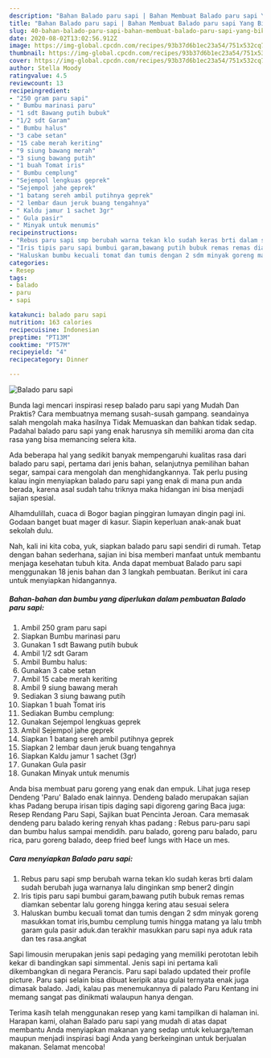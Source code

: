 ```yaml
---
description: "Bahan Balado paru sapi | Bahan Membuat Balado paru sapi Yang Bikin Ngiler"
title: "Bahan Balado paru sapi | Bahan Membuat Balado paru sapi Yang Bikin Ngiler"
slug: 40-bahan-balado-paru-sapi-bahan-membuat-balado-paru-sapi-yang-bikin-ngiler
date: 2020-08-02T13:02:56.912Z
image: https://img-global.cpcdn.com/recipes/93b37d6b1ec23a54/751x532cq70/balado-paru-sapi-foto-resep-utama.jpg
thumbnail: https://img-global.cpcdn.com/recipes/93b37d6b1ec23a54/751x532cq70/balado-paru-sapi-foto-resep-utama.jpg
cover: https://img-global.cpcdn.com/recipes/93b37d6b1ec23a54/751x532cq70/balado-paru-sapi-foto-resep-utama.jpg
author: Stella Moody
ratingvalue: 4.5
reviewcount: 13
recipeingredient:
- "250 gram paru sapi"
- " Bumbu marinasi paru"
- "1 sdt Bawang putih bubuk"
- "1/2 sdt Garam"
- " Bumbu halus"
- "3 cabe setan"
- "15 cabe merah keriting"
- "9 siung bawang merah"
- "3 siung bawang putih"
- "1 buah Tomat iris"
- " Bumbu cemplung"
- "Sejempol lengkuas geprek"
- "Sejempol jahe geprek"
- "1 batang sereh ambil putihnya geprek"
- "2 lembar daun jeruk buang tengahnya"
- " Kaldu jamur 1 sachet 3gr"
- " Gula pasir"
- " Minyak untuk menumis"
recipeinstructions:
- "Rebus paru sapi smp berubah warna tekan klo sudah keras brti dalam sudah berubah juga warnanya lalu dinginkan smp bener2 dingin"
- "Iris tipis paru sapi bumbui garam,bawang putih bubuk remas remas diamkan sebentar lalu goreng hingga kering atau sesuai selera"
- "Haluskan bumbu kecuali tomat dan tumis dengan 2 sdm minyak goreng masukkan tomat iris,bumbu cemplung tumis hingga matang ya lalu tmbh garam gula pasir aduk.dan terakhir masukkan paru sapi nya aduk rata dan tes rasa.angkat"
categories:
- Resep
tags:
- balado
- paru
- sapi

katakunci: balado paru sapi 
nutrition: 163 calories
recipecuisine: Indonesian
preptime: "PT13M"
cooktime: "PT57M"
recipeyield: "4"
recipecategory: Dinner

---
```



![Balado paru sapi](https://img-global.cpcdn.com/recipes/93b37d6b1ec23a54/751x532cq70/balado-paru-sapi-foto-resep-utama.jpg)

Bunda lagi mencari inspirasi resep balado paru sapi yang Mudah Dan Praktis? Cara membuatnya memang susah-susah gampang. seandainya salah mengolah maka hasilnya Tidak Memuaskan dan bahkan tidak sedap. Padahal balado paru sapi yang enak harusnya sih memiliki aroma dan cita rasa yang bisa memancing selera kita.

Ada beberapa hal yang sedikit banyak mempengaruhi kualitas rasa dari balado paru sapi, pertama dari jenis bahan, selanjutnya pemilihan bahan segar, sampai cara mengolah dan menghidangkannya. Tak perlu pusing kalau ingin menyiapkan balado paru sapi yang enak di mana pun anda berada, karena asal sudah tahu triknya maka hidangan ini bisa menjadi sajian spesial.

Alhamdulillah, cuaca di Bogor bagian pinggiran lumayan dingin pagi ini. Godaan banget buat mager di kasur. Siapin keperluan anak-anak buat sekolah dulu.


Nah, kali ini kita coba, yuk, siapkan balado paru sapi sendiri di rumah. Tetap dengan bahan sederhana, sajian ini bisa memberi manfaat untuk membantu menjaga kesehatan tubuh kita. Anda dapat membuat Balado paru sapi menggunakan 18 jenis bahan dan 3 langkah pembuatan. Berikut ini cara untuk menyiapkan hidangannya.

<!--inarticleads1-->

##### Bahan-bahan dan bumbu yang diperlukan dalam pembuatan Balado paru sapi:

1. Ambil 250 gram paru sapi
1. Siapkan  Bumbu marinasi paru
1. Gunakan 1 sdt Bawang putih bubuk
1. Ambil 1/2 sdt Garam
1. Ambil  Bumbu halus:
1. Gunakan 3 cabe setan
1. Ambil 15 cabe merah keriting
1. Ambil 9 siung bawang merah
1. Sediakan 3 siung bawang putih
1. Siapkan 1 buah Tomat iris
1. Sediakan  Bumbu cemplung:
1. Gunakan Sejempol lengkuas geprek
1. Ambil Sejempol jahe geprek
1. Siapkan 1 batang sereh ambil putihnya geprek
1. Siapkan 2 lembar daun jeruk buang tengahnya
1. Siapkan  Kaldu jamur 1 sachet (3gr)
1. Gunakan  Gula pasir
1. Gunakan  Minyak untuk menumis


Anda bisa membuat paru goreng yang enak dan empuk. Lihat juga resep Dendeng &#39;Paru&#39; Balado enak lainnya. Dendeng balado merupakan sajian khas Padang berupa irisan tipis daging sapi digoreng garing Baca juga: Resep Rendang Paru Sapi, Sajikan buat Pencinta Jeroan. Cara memasak dendeng paru balado kering renyah khas padang : Rebus paru-paru sapi dan bumbu halus sampai mendidih. paru balado, goreng paru balado, paru rica, paru goreng balado, deep fried beef lungs with Hace un mes. 

<!--inarticleads2-->

##### Cara menyiapkan Balado paru sapi:

1. Rebus paru sapi smp berubah warna tekan klo sudah keras brti dalam sudah berubah juga warnanya lalu dinginkan smp bener2 dingin
1. Iris tipis paru sapi bumbui garam,bawang putih bubuk remas remas diamkan sebentar lalu goreng hingga kering atau sesuai selera
1. Haluskan bumbu kecuali tomat dan tumis dengan 2 sdm minyak goreng masukkan tomat iris,bumbu cemplung tumis hingga matang ya lalu tmbh garam gula pasir aduk.dan terakhir masukkan paru sapi nya aduk rata dan tes rasa.angkat


Sapi limousin merupakan jenis sapi pedaging yang memiliki perototan lebih kekar di bandingkan sapi simmental. Jenis sapi ini pertama kali dikembangkan di negara Perancis. Paru sapi balado updated their profile picture. Paru sapi selain bisa dibuat keripik atau gulai ternyata enak juga dimasak balado. Jadi, kalau pas menemukannya di palado Paru Kentang ini memang sangat pas dinikmati walaupun hanya dengan. 

Terima kasih telah menggunakan resep yang kami tampilkan di halaman ini. Harapan kami, olahan Balado paru sapi yang mudah di atas dapat membantu Anda menyiapkan makanan yang sedap untuk keluarga/teman maupun menjadi inspirasi bagi Anda yang berkeinginan untuk berjualan makanan. Selamat mencoba!

